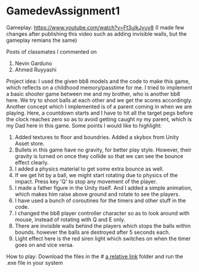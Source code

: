 # GamedevAssignment1

Gameplay: https://www.youtube.com/watch?v=Ft3ulkJvuy8
(I made few changes after publishing this video such as adding invisible walls, but the gameplay remians the same)

 
Posts of classmates I commented on
1. Nevin Garduno
2. Ahmed Ruyyashi


Project idea: I used the given bb8 models and the code to make this game, which reflects on a childhood memory/passtime for me. I tried to implement a basic shooter game between me and my brother, who is another bb8 here. We try to shoot balls at each other and we get the scores accordingly. Another concept which I implemented is of a parent coming in when we are playing. Here, a countdown starts and I have to hit all the target pegs before the clock reaches zero so as to avoid getting caught ny my parent, which is my Dad here in this game. Some points I would like to highlight:

1. Added textures to floor and boundries. Added a skybox from Unity Asset store.
2. Bullets in this game have no gravity, for better play style. However, their gravity is turned on once they collide so that we can see the bounce effect clearly.
3. I added a physics material to get some extra bounce as well.
4. If we get hit by a ball, we might start rotating due to physics of the impact. Press key 'Q' to stop any movement of the player.
5. I made a father figure in the Unity itself. And I added a simple animation, which makes him raise above ground and rotate to see the players.
6. I have used a bunch of coroutines for the timers and other stuff in the code.
7. I changed the bb8 player controller character so as to look around with mouse, instead of rotating with Q and E only.
8. There are invisible walls behind the players which stops the balls within bounds. however the balls are destroyed after 5 seconds each.
9. Light effect here is the red siren light which switches on when the timer goes on and vice versa.

How to play:
Download the files in the # [a relative link](path%20with%20spaces/other_file.md) folder and run the .exe file in your system
